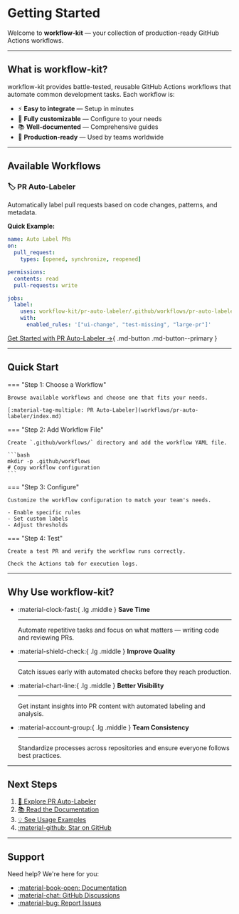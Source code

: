 # Getting Started

Welcome to **workflow-kit** — your collection of production-ready GitHub Actions workflows.

---

## What is workflow-kit?

workflow-kit provides battle-tested, reusable GitHub Actions workflows that automate common development tasks. Each workflow is:

- ⚡ **Easy to integrate** — Setup in minutes
- 🔧 **Fully customizable** — Configure to your needs
- 📚 **Well-documented** — Comprehensive guides
- 🚀 **Production-ready** — Used by teams worldwide

---

## Available Workflows

### 🏷️ PR Auto-Labeler

Automatically label pull requests based on code changes, patterns, and metadata.

**Quick Example:**

```yaml title=".github/workflows/pr-labeler.yml"
name: Auto Label PRs
on:
  pull_request:
    types: [opened, synchronize, reopened]

permissions:
  contents: read
  pull-requests: write

jobs:
  label:
    uses: workflow-kit/pr-auto-labeler/.github/workflows/pr-auto-labeler.yml@v0.0.1
    with:
      enabled_rules: '["ui-change", "test-missing", "large-pr"]'
```

[Get Started with PR Auto-Labeler →](workflows/pr-auto-labeler/quick-start.md){ .md-button .md-button--primary }

---

## Quick Start

=== "Step 1: Choose a Workflow"

    Browse available workflows and choose one that fits your needs.
    
    [:material-tag-multiple: PR Auto-Labeler](workflows/pr-auto-labeler/index.md)

=== "Step 2: Add Workflow File"

    Create `.github/workflows/` directory and add the workflow YAML file.
    
    ```bash
    mkdir -p .github/workflows
    # Copy workflow configuration
    ```

=== "Step 3: Configure"

    Customize the workflow configuration to match your team's needs.
    
    - Enable specific rules
    - Set custom labels
    - Adjust thresholds

=== "Step 4: Test"

    Create a test PR and verify the workflow runs correctly.
    
    Check the Actions tab for execution logs.

---

## Why Use workflow-kit?

<div class="grid cards" markdown>

-   :material-clock-fast:{ .lg .middle } __Save Time__

    ---

    Automate repetitive tasks and focus on what matters — writing code and reviewing PRs.

-   :material-shield-check:{ .lg .middle } __Improve Quality__

    ---

    Catch issues early with automated checks before they reach production.

-   :material-chart-line:{ .lg .middle } __Better Visibility__

    ---

    Get instant insights into PR content with automated labeling and analysis.

-   :material-account-group:{ .lg .middle } __Team Consistency__

    ---

    Standardize processes across repositories and ensure everyone follows best practices.

</div>

---

## Next Steps

1. [:rocket: Explore PR Auto-Labeler](workflows/pr-auto-labeler/index.md)
2. [:books: Read the Documentation](workflows/pr-auto-labeler/quick-start.md)
3. [:bulb: See Usage Examples](workflows/pr-auto-labeler/examples.md)
4. [:material-github: Star on GitHub](https://github.com/workflow-kit)

---

## Support

Need help? We're here for you:

- [:material-book-open: Documentation](workflows/pr-auto-labeler/index.md)
- [:material-chat: GitHub Discussions](https://github.com/workflow-kit/pr-auto-labeler/discussions)
- [:material-bug: Report Issues](https://github.com/workflow-kit/pr-auto-labeler/issues)
